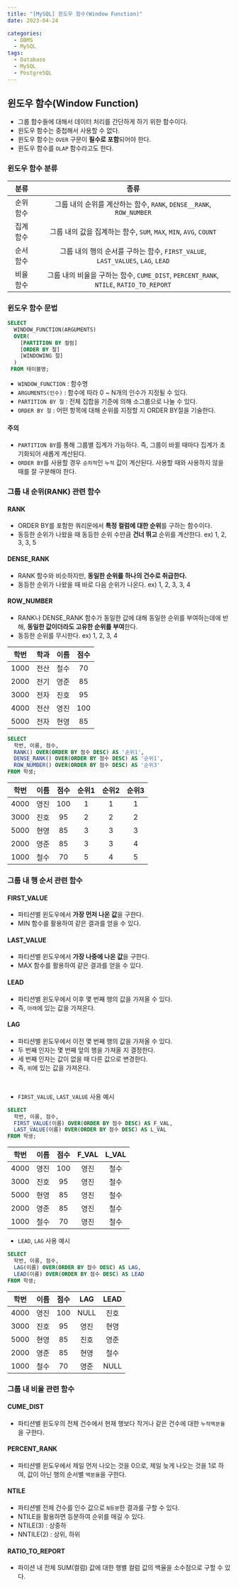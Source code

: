 ```yaml
---
title: "[MySQL] 윈도우 함수(Window Function)"
date: 2023-04-24

categories:
  - DBMS
  - MySQL
tags:
  - Database
  - MySQL
  - PostgreSQL
---
```


## 윈도우 함수(Window Function)
- 그룹 함수들에 대해서 데이터 처리를 간단하게 하기 위한 함수이다.
- 윈도우 함수는 중첩해서 사용할 수 없다.
- 윈도우 함수는 `OVER` 구문이 **필수로 포함**되어야 한다.
- 윈도우 함수를 `OLAP` 함수라고도 한다.

### 윈도우 함수 분류

|분류|종류|
|:---:|:---:|
|순위 함수|그룹 내의 순위를 계산하는 함수, `RANK`, `DENSE__RANK`, `ROW_NUMBER`|
|집계 함수|그룹 내의 값을 집계하는 함수, `SUM`, `MAX`, `MIN`, `AVG`, `COUNT`|
|순서 함수|그룹 내의 행의 순서를 구하는 함수, `FIRST_VALUE`, `LAST_VALUES`, `LAG`, `LEAD`|
|비율 함수|그룹 내의 비율을 구하는 함수, `CUME_DIST`, `PERCENT_RANK`, `NTILE`, `RATIO_TO_REPORT`|

### 윈도우 함수 문법
```sql
SELECT
  WINDOW_FUNCTION(ARGUMENTS)
  OVER(
    [PARTITION BY 컬럼]
    [ORDER BY 절]
    [WINDOWING 절]
  )
 FROM 테이블명;
```

- `WINDOW_FUNCTION` : 함수명
- `ARGUMENTS(인수)` : 함수에 따라 0 ~ N개의 인수가 지정될 수 있다.
- `PARTITION BY 절` : 전체 집합을 기준에 의해 소그룹으로 나눌 수 있다.
- `ORDER BY 절` : 어떤 항목에 대해 순위를 지정할 지 ORDER BY절을 기술한다.

#### 주의
- `PARTITION BY`를 통해 그룹별 집계가 가능하다. 즉, 그룹이 바뀔 때마다 집계가 초기화되어 새롭게 계산된다.
- `ORDER BY`를 사용할 경우 `순차적`인 `누적` 값이 계산된다. 사용할 때와 사용하지 않을 때를 잘 구분해야 한다.

### 그룹 내 순위(RANK) 관련 함수
#### RANK
- ORDER BY를 포함한 쿼리문에서 **특정 컬럼에 대한 순위**를 구하는 함수이다.
- 동등한 순위가 나왔을 때 동등한 순위 수만큼 **건너 뛰고** 순위를 계산한다. ex) 1, 2, 3, 3, 5

#### DENSE_RANK
- RANK 함수와 비슷하지만, **동일한 순위를 하나의 건수로 취급한다.**
- 동등한 순위가 나왔을 때 바로 다음 순위가 나온다. ex) 1, 2, 3, 3, 4

#### ROW_NUMBER
- RANK나 DENSE_RANK 함수가 동일한 값에 대해 동일한 순위를 부여하는데에 반해, **동일한 값이더라도 고유한 순위를 부여**한다.
- 동등한 순위를 무시한다. ex) 1, 2, 3, 4

|학번|학과|이름|점수|
|:---:|:---:|:---:|:---:|
|1000|전산|철수|70|
|2000|전기|영준|85|
|3000|전자|진호|95|
|4000|전산|영진|100|
|5000|전자|현영|85|

```sql
SELECT
  학번, 이름, 점수, 
  RANK() OVER(ORDER BY 점수 DESC) AS '순위1',
  DENSE_RANK() OVER(ORDER BY 점수 DESC) AS '순위1',
  ROW_NUMBER() OVER(ORDER BY 점수 DESC) AS '순위3'
FROM 학생;
```

|학번|이름|점수|순위1|순위2|순위3|
|:---:|:---:|:---:|:---:|:---:|:---:|
|4000|영진|100|1|1|1|
|3000|진호|95|2|2|2|
|5000|현영|85|3|3|3|
|2000|영준|85|3|3|4|
|1000|철수|70|5|4|5|

### 그룹 내 행 순서 관련 함수
#### FIRST_VALUE
- 파티션별 윈도우에서 **가장 먼저 나온 값**을 구한다.
- MIN 함수를 활용하여 같은 결과를 얻을 수 있다.

#### LAST_VALUE
- 파티션별 윈도우에서 **가장 나중에 나온 값**을 구한다.
- MAX 함수를 활용하여 같은 결과를 얻을 수 있다.

#### LEAD
- 파티션별 윈도우에서 이후 몇 번째 행의 값을 가져올 수 있다.
- 즉, `아래`에 있는 값을 가져온다.

#### LAG
- 파티션별 윈도우에서 이전 몇 번째 행의 값을 가져올 수 있다.
- 두 번째 인자는 몇 번째 앞의 행을 가져올 지 결정한다.
- 세 번째 인자는 값이 없을 때 다른 값으로 변경한다.
- 즉, `위`에 있는 값을 가져온다.

<br>

- `FIRST_VALUE`, `LAST_VALUE` 사용 예시

```sql
SELECT
  학번, 이름, 점수,
  FIRST_VALUE(이름) OVER(ORDER BY 점수 DESC) AS F_VAL,
  LAST_VALUE(이름) OVER(ORDER BY 점수 DESC) AS L_VAL
FROM 학생;
```

|학번|이름|점수|F_VAL|L_VAL|
|:---:|:---:|:---:|:---:|:---:|
|4000|영진|100|영진|철수|
|3000|진호|95|영진|철수|
|5000|현영|85|영진|철수|
|2000|영준|85|영진|철수|
|1000|철수|70|영진|철수|

- `LEAD`, `LAG` 사용 예시

```sql
SELECT
  학번, 이름, 점수,
  LAG(이름) OVER(ORDER BY 점수 DESC) AS LAG,
  LEAD(이름) OVER(ORDER BY 점수 DESC) AS LEAD
FROM 학생;
```

|학번|이름|점수|LAG|LEAD|
|:---:|:---:|:---:|:---:|:---:|
|4000|영진|100|NULL|진호|
|3000|진호|95|영진|현영|
|5000|현영|85|진호|영준|
|2000|영준|85|현영|철수|
|1000|철수|70|영준|NULL|

### 그룹 내 비율 관련 함수
#### CUME_DIST
- 파티션별 윈도우의 전체 건수에서 현재 행보다 작거나 같은 건수에 대한 `누적백분율`을 구한다.

#### PERCENT_RANK
- 파티션별 윈도우에서 제일 먼저 나오는 것을 0으로, 제일 늦게 나오는 것을 1로 하여, 값이 아닌 행의 순서별 `백분율`을 구한다.

#### NTILE
- 파티션별 전체 건수를 인수 값으로 `N등분`한 결과를 구할 수 있다.
- NTILE을 활용하면 등분하여 순위를 매길 수 있다.
- NTILE(3) : 상중하
- NNTILE(2) : 상위, 하위

#### RATIO_TO_REPORT
- 파이션 내 전체 SUM(컬럼) 값에 대한 행별 컬럼 값의 백율을 소수점으로 구할 수 있다.
